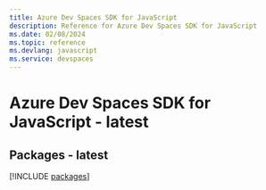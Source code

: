 ```yaml
---
title: Azure Dev Spaces SDK for JavaScript
description: Reference for Azure Dev Spaces SDK for JavaScript
ms.date: 02/08/2024
ms.topic: reference
ms.devlang: javascript
ms.service: devspaces
---
```

# Azure Dev Spaces SDK for JavaScript - latest
## Packages - latest
[!INCLUDE [packages](dev-spaces-index.md)]
